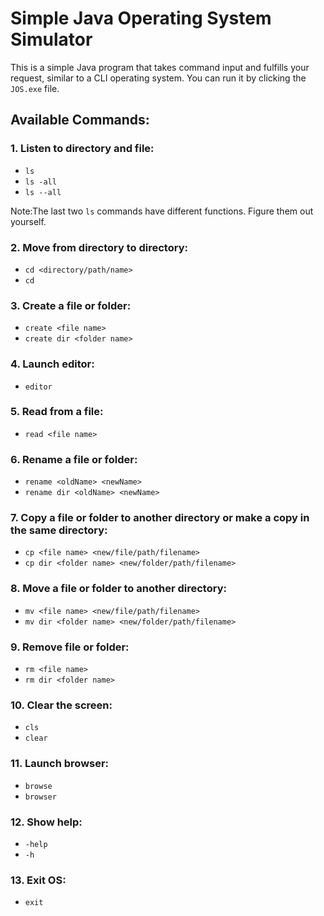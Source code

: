 # Simple Java Operating System Simulator

This is a simple Java program that takes command input and fulfills your request, similar to a CLI operating system. You can run it by clicking the `JOS.exe` file.

## Available Commands:

### 1. Listen to directory and file:
- `ls`  
- `ls -all`  
- `ls --all`  

Note:The last two `ls` commands have different functions. Figure them out yourself.

### 2. Move from directory to directory:
- `cd <directory/path/name>`  
- `cd`  

### 3. Create a file or folder:
- `create <file name>`  
- `create dir <folder name>`  

### 4. Launch editor:
- `editor`  

### 5. Read from a file:
- `read <file name>`  

### 6. Rename a file or folder:
- `rename <oldName> <newName>`  
- `rename dir <oldName> <newName>`  

### 7. Copy a file or folder to another directory or make a copy in the same directory:
- `cp <file name> <new/file/path/filename>`  
- `cp dir <folder name> <new/folder/path/filename>`  

### 8. Move a file or folder to another directory:
- `mv <file name> <new/file/path/filename>`  
- `mv dir <folder name> <new/folder/path/filename>`  

### 9. Remove file or folder:
- `rm <file name>`  
- `rm dir <folder name>`  

### 10. Clear the screen:
- `cls`  
- `clear`  

### 11. Launch browser:
- `browse`  
- `browser`  

### 12. Show help:
- `-help`  
- `-h`  

### 13. Exit OS:
- `exit`  
